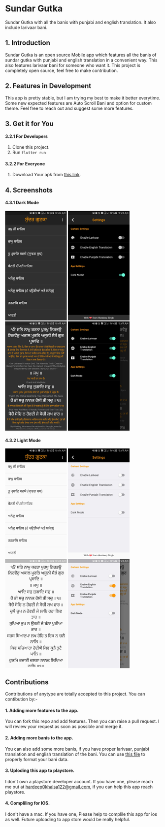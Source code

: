 # Sundar Gutka

Sundar Gutka with all the banis with punjabi and english translation. It also include larivaar bani.

## 1. Introduction
Sundar Gutka is an open source Mobile app which features all the banis of sundar gutka with punjabi and english translation in a convenient way. This also features larivaar bani for someone who want it. This project is completely open source, feel free to make contribution.

## 2. Features in Development

This app is pretty stable, but I am trying my best to make it better everytime. Some new expected features are Auto Scroll Bani and option for custom theme. Feel free to reach out and suggest some more features.

## 3. Get it for You

#### 3.2.1 For Developers
1. Clone this project.
2. Run `flutter run`
#### 3.2.2 For Everyone
1. Download Your apk from [this link](https://github.com/Hardeepsingh980/Sundar-Gutka/releases/download/v1.0/SG-v1.0.apk).

## 4. Screenshots

#### 4.3.1 Dark Mode
<p float="left">  
  <img src="screenshots/dark_list.jpeg" width="200" />
  <img src="screenshots/dark_settings.jpeg" width="200" /> 
  <img src="screenshots/dark_bani.jpeg" width="200" />
  <img src="screenshots/dark_side.jpeg" width="200" />
</p>

#### 4.3.2 Light Mode
<p float="left">  
  <img src="screenshots/light_list.jpeg" width="200" />
  <img src="screenshots/light_settings.jpeg" width="200" /> 
  <img src="screenshots/light_bani.jpeg" width="200" />
  <img src="screenshots/light_side.jpeg" width="200" />
</p>


## Contributions

Contributions of anytype are totally accepted to this project. You can contibution by:- 
#### 1. Adding more features to the app.

You can fork this repo and add features. Then you can raise a pull request. I will review your request as soon as possible and merge it.

#### 2. Adding more banis to the app.

You can also add some more banis, if you have proper larivaar, punjabi translation and english translation of the bani. You can use [this file](https://github.com/Hardeepsingh980/Sundar-Gutka/blob/master/convertToMyConventionJson.py) to properly format your bani data.

#### 3. Uploding this app to playstore.

I don't own a playstore developer account. If you have one, please reach me out at hardeep0khalsa122@gmail.com, if you can help this app reach playstore.

#### 4. Compliling for IOS.

I don't have a mac. If you have one, Please help to complile this app for ios as well. Future uploading to app store would be really helpful.
